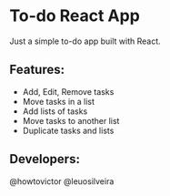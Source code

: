 # To-do React App
Just a simple to-do app built with React.

## Features:

- Add, Edit, Remove tasks
- Move tasks in a list
- Add lists of tasks
- Move tasks to another list
- Duplicate tasks and lists

## Developers:
@howtovictor
@leuosilveira
